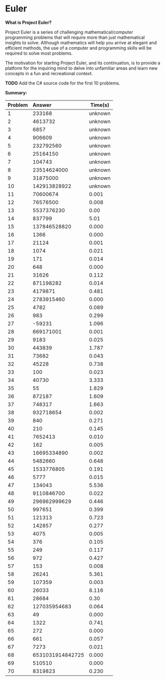 Euler
=====

**What is Project Euler?**

Project Euler is a series of challenging mathematical/computer programming problems that will require more than just mathematical insights to solve. Although mathematics will help you arrive at elegant and efficient methods, the use of a computer and programming skills will be required to solve most problems.

The motivation for starting Project Euler, and its continuation, is to provide a platform for the inquiring mind to delve into unfamiliar areas and learn new concepts in a fun and recreational context. 

**TODO**
Add the C# source code for the first 10 problems.

**Summary:**

| Problem | Answer | Time(s) | 
|:------------ |:---------------| -----|
|1|233168|unknown|
|2|4613732|unknown|
|3|6857|unknown|
|4|906609|unknown|
|5|232792560|unknown|
|6|25164150|unknown|
|7|104743|unknown|
|8|23514624000|unknown|
|9|31875000|unknown|
|10|142913828922|unknown|
|11|70600674|0.001|
|12|76576500|0.008|
|13|5537376230|0.00|
|14|837799|5.01|
|15|137846528820|0.000|
|16|1366|0.000|
|17|21124|0.001|
|18|1074|0.021|
|19|171|0.014|
|20|648|0.000|
|21|31626|0.112|
|22|871198282|0.014|
|23|4179871|0.481|
|24|2783915460|0.000|
|25|4782|0.089|
|26|983|0.299|
|27|-59231|1.096|
|28|669171001|0.001|
|29|9183|0.025|
|30|443839|1.787|
|31|73682|0.043|
|32|45228|0.738|
|33|100|0.023|
|34|40730|3.333|
|35|55|1.829|
|36|872187|1.609|
|37|748317|1.663|
|38|932718654|0.002|
|39|840|0.271|
|40|210|0.145|
|41|7652413|0.010|
|42|162|0.005|
|43|16695334890|0.002|
|44|5482660|0.648|
|45|1533776805|0.191|
|46|5777|0.015|
|47|134043|5.536|
|48|9110846700|0.022|
|49|296962999629|0.446|
|50|997651|0.399|
|51|121313|0.723|
|52|142857|0.277|
|53|4075|0.005|
|54|376|0.105|
|55|249|0.117|
|56|972|0.427|
|57|153|0.008|
|58|26241|5.361|Too slow. Normal time compared with most of the solutions of other people|
|59|107359|0.003|
|60|26033|8.116|Too slow.
|61|28684|0.30|
|62|127035954683|0.064|
|63|49|0.000|
|64|1322|0.741|
|65|272|0.000|
|66|661|0.057|
|67|7273|0.021|
|68|6531031914842725|0.000|
|69|510510|0.000|
|70|8319823 |0.230|
